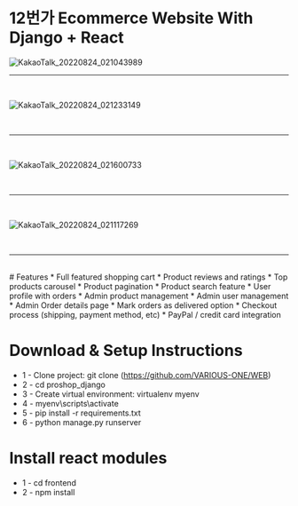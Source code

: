 # 12번가 Ecommerce Website With Django + React


![KakaoTalk_20220824_021043989](https://user-images.githubusercontent.com/71229129/186226854-3564670b-45d6-413c-ba22-d17b9d855fed.png)
<br>
<hr>
<br>

![KakaoTalk_20220824_021233149](https://user-images.githubusercontent.com/71229129/186227038-77baa68f-c391-43bb-8892-4a50d75b6532.png)

<br>
<hr>
<br>

![KakaoTalk_20220824_021600733](https://user-images.githubusercontent.com/71229129/186227049-92f06653-20f0-41b3-b174-a3e76c4d32bb.png)

<br>
<hr>
<br>

![KakaoTalk_20220824_021117269](https://user-images.githubusercontent.com/71229129/186227051-a57e6cac-128a-4106-8ed8-b0184b92ff9f.png)

<br>
<hr color ="red">
<br>
# Features
* Full featured shopping cart
* Product reviews and ratings
* Top products carousel
* Product pagination
* Product search feature
* User profile with orders
* Admin product management
* Admin user management
* Admin Order details page
* Mark orders as delivered option
* Checkout process (shipping, payment method, etc)
* PayPal / credit card integration


# Download & Setup Instructions

* 1 - Clone project: git clone (https://github.com/VARIOUS-ONE/WEB)
* 2 - cd proshop_django
* 3 - Create virtual environment: virtualenv myenv
* 4 - myenv\scripts\activate
* 5 - pip install -r requirements.txt
* 6 - python manage.py runserver

# Install react modules
* 1 - cd frontend
* 2 - npm install

